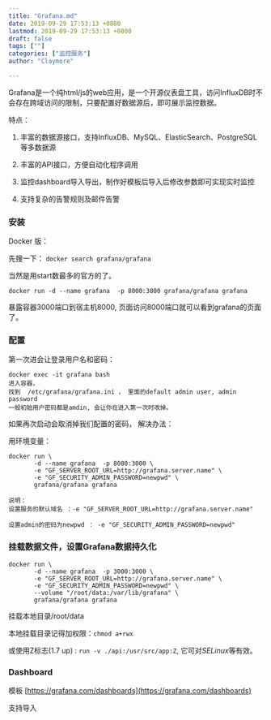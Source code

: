 ```yaml
---
title: "Grafana.md"
date: 2019-09-29 17:53:13 +0800
lastmod: 2019-09-29 17:53:13 +0800
draft: false
tags: [""]
categories: ["监控服务"]
author: "Claymore"

---
```



Grafana是一个纯html/js的web应用，是一个开源仪表盘工具，访问InfluxDB时不会存在跨域访问的限制，只要配置好数据源后，即可展示监控数据。

特点：

1. 丰富的数据源接口，支持InfluxDB、MySQL、ElasticSearch、PostgreSQL等多数据源

2. 丰富的API接口，方便自动化程序调用

3. 监控dashboard导入导出，制作好模板后导入后修改参数即可实现实时监控

4. 支持复杂的告警规则及邮件告警

### 安装

Docker 版：

先搜一下：
`docker search grafana/grafana`

当然是用start数最多的官方的了。

`docker run -d --name grafana  -p 8000:3000 grafana/grafana grafana`

 暴露容器3000端口到宿主机8000, 页面访问8000端口就可以看到grafana的页面了。

### 配置

第一次进会让登录用户名和密码：

```
docker exec -it grafana bash
进入容器，
找到  /etc/grafana/grafana.ini ， 里面的default admin user, admin password
一般初始用户密码都是amdin, 会让你在进入第一次时改掉。
```

如果再次启动会取消掉我们配置的密码， 解决办法：

用环境变量：

```
docker run \ 
       -d --name grafana  -p 8080:3000 \ 
       -e "GF_SERVER_ROOT_URL=http://grafana.server.name" \
       -e "GF_SECURITY_ADMIN_PASSWORD=newpwd" \
       grafana/grafana grafana

说明：
设置服务的默认域名 ：-e "GF_SERVER_ROOT_URL=http://grafana.server.name"

设置admin的密码为newpwd ： -e "GF_SECURITY_ADMIN_PASSWORD=newpwd"
```

### 挂载数据文件，设置Grafana数据持久化

```
docker run \
       -d --name grafana  -p 3000:3000 \
       -e "GF_SERVER_ROOT_URL=http://grafana.server.name" \
       -e "GF_SECURITY_ADMIN_PASSWORD=newpwd" \
       --volume "/root/data:/var/lib/grafana" \
       grafana/grafana grafana
```

挂载本地目录/root/data

 本地挂载目录记得加权限：`chmod a+rwx`

或使用Z标志(1.7 up) : `run -v ./api:/usr/src/app:Z`,  它可对*SELinux*等有效。

### Dashboard

模板 [https://grafana.com/dashboards](https://grafana.com/dashboards)

支持导入
